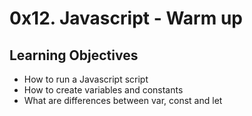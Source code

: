 # 0x12. Javascript - Warm up

## Learning Objectives

- How to run a Javascript script
- How to create variables and constants
- What are differences between var, const and let
